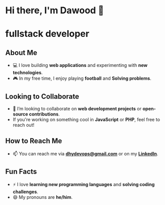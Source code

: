 # Hi there, I'm Dawood 👋
# fullstack developer

## About Me
- 💻 I love building **web applications** and experimenting with **new technologies**.
- 🎮 In my free time, I enjoy playing **football** and **Solving problems**.

## Looking to Collaborate
- 💞️ I’m looking to collaborate on **web development projects** or **open-source contributions**.
- If you're working on something cool in **JavaScript** or **PHP**, feel free to reach out!

## How to Reach Me
- 📫 You can reach me via **dhydevops@gmail.com** or on my **[LinkedIn](https://www.linkedin.com/in/dawood-hassan-882b26340)**.
  
## Fun Facts
- ⚡ I love **learning new programming languages** and **solving coding challenges**.
- 😄 My pronouns are **he/him**.

